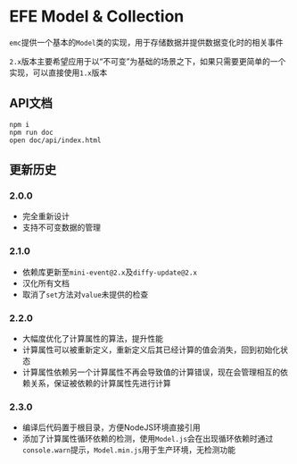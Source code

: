 # EFE Model & Collection

`emc`提供一个基本的`Model`类的实现，用于存储数据并提供数据变化时的相关事件

`2.x`版本主要希望应用于以“不可变”为基础的场景之下，如果只需要更简单的一个实现，可以直接使用`1.x`版本

## API文档

```shell
npm i
npm run doc
open doc/api/index.html
```

## 更新历史

### 2.0.0

- 完全重新设计
- 支持不可变数据的管理

### 2.1.0

- 依赖库更新至`mini-event@2.x`及`diffy-update@2.x`
- 汉化所有文档
- 取消了`set`方法对`value`未提供的检查

### 2.2.0

- 大幅度优化了计算属性的算法，提升性能
- 计算属性可以被重新定义，重新定义后其已经计算的值会消失，回到初始化状态
- 计算属性依赖另一个计算属性不再会导致值的计算错误，现在会管理相互的依赖关系，保证被依赖的计算属性先进行计算

### 2.3.0

- 编译后代码置于根目录，方便NodeJS环境直接引用
- 添加了计算属性循环依赖的检测，使用`Model.js`会在出现循环依赖时通过`console.warn`提示，`Model.min.js`用于生产环境，无检测功能
